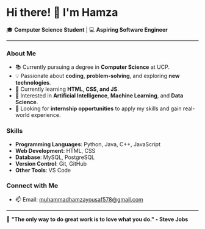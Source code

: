 # Hi there! 👋 I'm Hamza

🎓 **Computer Science Student** | 💻 **Aspiring Software Engineer**

---

### About Me

- 📚 Currently pursuing a degree in **Computer Science** at UCP.
- 💡 Passionate about **coding**, **problem-solving**, and exploring **new technologies**.
- 🌱 Currently learning **HTML, CSS, and JS**.
- 🤖 Interested in **Artificial Intelligence**, **Machine Learning**, and **Data Science**.
- 🚀 Looking for **internship opportunities** to apply my skills and gain real-world experience.

### Skills

- **Programming Languages**: Python, Java, C++, JavaScript
- **Web Development**: HTML, CSS
- **Database**: MySQL, PostgreSQL
- **Version Control**: Git, GitHub
- **Other Tools**: VS Code

### Connect with Me

- 📫 Email: muhammadhamzayousaf578@gmail.com

---

🌟 **"The only way to do great work is to love what you do." - Steve Jobs**
